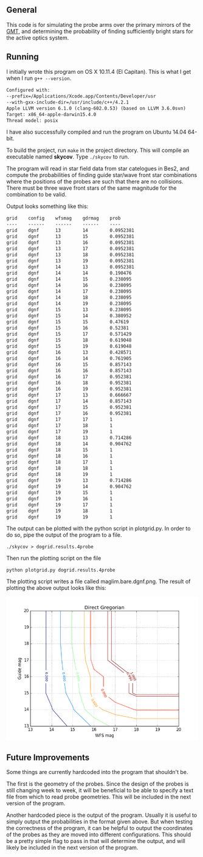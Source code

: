 ## General

This code is for simulating the probe arms over the primary mirrors of
the [GMT](http://www.gmto.org/), and determining the probability of
finding sufficiently bright stars for the active optics system.

## Running

I initially wrote this program on OS X 10.11.4 (El Capitan). This is
what I get when I run `g++ --version`.

    Configured with:
    --prefix=/Applications/Xcode.app/Contents/Developer/usr
    --with-gxx-include-dir=/usr/include/c++/4.2.1
    Apple LLVM version 6.1.0 (clang-602.0.53) (based on LLVM 3.6.0svn)
    Target: x86_64-apple-darwin15.4.0
    Thread model: posix

I have also successfully compiled and run the program on Ubuntu 14.04
64-bit.

To build the project, run `make` in the project directory. This will
compile an executable named <b>skycov</b>. Type `./skycov` to run.

The program will read in star field data from star catelogues in Bes2,
and compute the probabilities of finding guide star/wave front star
combinations where the positions of the probes are such that there are
no collisions. There must be three wave front stars of the same
magnitude for the combination to be valid.

Output looks something like this:

    grid    config    wfsmag    gdrmag    prob
    ----    ------    ------    ------    ----
    grid    dgnf      13        14        0.0952381
    grid    dgnf      13        15        0.0952381
    grid    dgnf      13        16        0.0952381
    grid    dgnf      13        17        0.0952381
    grid    dgnf      13        18        0.0952381
    grid    dgnf      13        19        0.0952381
    grid    dgnf      14        13        0.0952381
    grid    dgnf      14        14        0.190476
    grid    dgnf      14        15        0.238095
    grid    dgnf      14        16        0.238095
    grid    dgnf      14        17        0.238095
    grid    dgnf      14        18        0.238095
    grid    dgnf      14        19        0.238095
    grid    dgnf      15        13        0.238095
    grid    dgnf      15        14        0.380952
    grid    dgnf      15        15        0.47619
    grid    dgnf      15        16        0.52381
    grid    dgnf      15        17        0.571429
    grid    dgnf      15        18        0.619048
    grid    dgnf      15        19        0.619048
    grid    dgnf      16        13        0.428571
    grid    dgnf      16        14        0.761905
    grid    dgnf      16        15        0.857143
    grid    dgnf      16        16        0.857143
    grid    dgnf      16        17        0.952381
    grid    dgnf      16        18        0.952381
    grid    dgnf      16        19        0.952381
    grid    dgnf      17        13        0.666667
    grid    dgnf      17        14        0.857143
    grid    dgnf      17        15        0.952381
    grid    dgnf      17        16        0.952381
    grid    dgnf      17        17        1
    grid    dgnf      17        18        1
    grid    dgnf      17        19        1
    grid    dgnf      18        13        0.714286
    grid    dgnf      18        14        0.904762
    grid    dgnf      18        15        1
    grid    dgnf      18        16        1
    grid    dgnf      18        17        1
    grid    dgnf      18        18        1
    grid    dgnf      18        19        1
    grid    dgnf      19        13        0.714286
    grid    dgnf      19        14        0.904762
    grid    dgnf      19        15        1
    grid    dgnf      19        16        1
    grid    dgnf      19        17        1
    grid    dgnf      19        18        1
    grid    dgnf      19        19        1

The output can be plotted with the python script in plotgrid.py. In
order to do so, pipe the output of the program to a file.

    ./skycov > dogrid.results.4probe

Then run the plotting script on the file

    python plotgrid.py dogrid.results.4probe

The plotting script writes a file called maglim.bare.dgnf.png. The
result of plotting the above output looks like this:

![maglim.bare.dgnf.png](maglim.bare.dgnf.png)

## Future Improvements

Some things are currently hardcoded into the program that shouldn't
be.

The first is the geometry of the probes. Since the design of the
probes is still changing week to week, it will be beneficial to be
able to specify a text file from which to read probe geometries. This
will be included in the next version of the program.

Another hardcoded piece is the output of the program. Usually it is
useful to simply output the probabilities in the format given above.
But when testing the correctness of the program, it can be helpful to
output the coordinates of the probes as they are moved into different
configurations. This should be a pretty simple flag to pass in that
will determine the output, and will likely be included in the next
version of the program.
